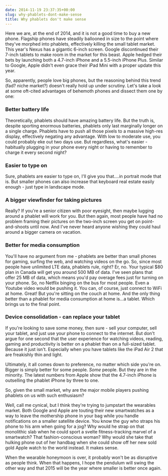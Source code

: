 ```yaml
---
date: 2014-11-19 23:37:35+00:00
slug: why-phablets-dont-make-sense
title: Why phablets don't make sense
---
```


Here we are, at the end of 2014, and it is not a good time to buy a new phone. Flagship phones have steadily ballooned in size to the point where they've morphed into phablets, effectively killing the small tablet market. This year's Nexus has a gigantic 6-inch screen. Google discontinued their 7-inch tablets to make room in the market for this beast. Apple hedged their bets by launching both a 4.7-inch iPhone and a 5.5-inch iPhone Plus. Similar to Google, Apple didn't even grace their iPad Mini with a proper update this year.

So, apparently, people love big phones, but the reasoning behind this trend (fad? niche market?) doesn't really hold up under scrutiny. Let's take a look at some oft-cited advantages of behemoth phones and dissect them one by one:

### Better battery life

Theoretically, phablets should have amazing battery life. But the truth is, despite sporting enormous batteries, phablets only last marginally longer on a single charge. Phablets have to push all those pixels to a massive high-res display, effectively negating any advantage. With low to moderate use, you could probably eke out two days use. But regardless, what's easier - habitually plugging in your phone every night or having to remember to charge it every second night?

### Easier to type on

Sure, phablets are easier to type on, I'll give you that....in portrait mode that is. But smaller phones can also increase that keyboard real estate easily enough - just type in landscape mode.

### A bigger viewfinder for taking pictures

Really? If you're a senior citizen with poor eyesight, then maybe lugging around a phablet will work for you. But then again, most people have had no problem framing their pictures on the two-inch screen you get on point-and-shoots until now. And I've never heard anyone wishing they could haul around a bigger camera on vacation.

### Better for media consumption

You'll have no argument from me - phablets are better than small phones for gaming, surfing the web, and watching videos on the go. So, since most people have unlimited LTE data, phablets rule, right? Er, no. Your typical $80 plan in Canada will get you around 500 MB of data. I've seen plans that offer 25 MB of data, which means you'd pay overage fees just for turning on your phone. So, no Netflix binging on the bus for most people. Even a Youtube video would be pushing it. You can, of course, just connect to WiFi at home. Great! But you're sitting on the couch at home. And the only thing better than a phablet for media consumption at home is...a tablet. Which brings us to the final point.

### Device consolidation - can replace your tablet

If you're looking to save some money, then sure - sell your computer, sell your tablet, and just use your phone to connect to the internet. But don't argue for one second that the user experience for watching videos, reading, gaming and productivity is better on a phablet than on a full-sized tablet. Because it just isn't. Especially when you have tablets like the iPad Air 2 that are freakishly thin and light.

Ultimately, it all comes down to preference, no matter which side you're on. Bigger is simply better for some people. _Some_ people. But they are in the minority. The latest numbers from Apple show that the 4.7-inch iPhone is outselling the phablet iPhone by three to one.

So, given the small market, why are the major mobile players pushing phablets on us with such enthusiasm?

Well, call me cynical, but I think they're trying to jumpstart the wearables market. Both Google and Apple are touting their new smartwatches as a way to leave the mothership phone in your bag while you handle notifications on a smaller satellite device. You know the guy who straps his phone to his arm when going for a jog? Why would he strap on that monolithic slab when he could sport a svelte fitness-tracking marvel of a smartwatch? That fashion-conscious woman? Why would she take that hulking phone out of her handbag when she could show off her new sold gold Apple watch to the world instead. It makes sense.

When the wearable honeymoon is over, it probably won't be as disruptive as people think. When that happens, I hope the pendulum will swing the other way and that 2015 will be the year where smaller is better once again.
